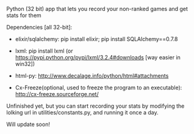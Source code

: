 Python (32 bit) app that lets you record your non-ranked games and get stats for them

Dependencies [all 32-bit]:

* elixir/sqlalchemy: pip install elixir; pip install SQLAlchemy==0.7.8

* lxml: pip install lxml (or https://pypi.python.org/pypi/lxml/3.2.4#downloads [way easier in win32])

* html-py: http://www.decalage.info/python/html#attachments

* Cx-Freeze(optional, used to freeze the program to an executable): http://cx-freeze.sourceforge.net/

Unfinished yet, but you can start recording your stats by modifying the lolking url in utilities/constants.py,
and running it once a day.

Will update soon!
